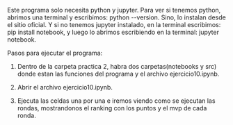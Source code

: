Este programa solo necesita python y jupyter.
Para ver si tenemos python, abrimos una terminal y escribimos: python --version. Sino, lo instalan desde el sitio oficial.
Y si no tenemos jupyter instalado, en la terminal escribimos: pip install notebook, y luego lo abrimos escribiendo en la terminal: jupyter notebook.

Pasos para ejecutar el programa:

1. Dentro de la carpeta practica 2, habra dos carpetas(notebooks y src) donde estan las funciones
   del programa y el archivo ejercicio10.ipynb.

2. Abrir el archivo ejercicio10.ipynb.

3. Ejecuta las celdas una por una e iremos viendo como se ejecutan las rondas, mostrandonos el
   ranking con los puntos y el mvp de cada ronda.


